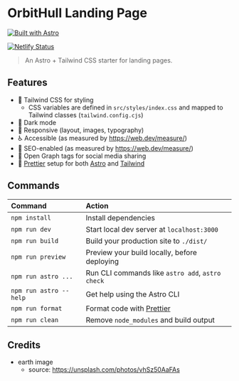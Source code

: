 # OrbitHull Landing Page

[![Built with Astro](https://astro.badg.es/v1/built-with-astro.svg)](https://astro.build)

[![Netlify Status](https://api.netlify.com/api/v1/badges/b8c3e79b-bc42-4f6e-bd02-347b47717ca3/deploy-status)](https://app.netlify.com/sites/orbithull/deploys)

> An Astro + Tailwind CSS starter for landing pages.

## Features

- 💨 Tailwind CSS for styling
  - CSS variables are defined in `src/styles/index.css` and mapped to Tailwind classes (`tailwind.config.cjs`)
- 🌙 Dark mode
- 📱 Responsive (layout, images, typography)
- ♿ Accessible (as measured by https://web.dev/measure/)
- 🔎 SEO-enabled (as measured by https://web.dev/measure/)
- 🔗 Open Graph tags for social media sharing
- 💅 [Prettier](https://prettier.io/) setup for both [Astro](https://github.com/withastro/prettier-plugin-astro) and [Tailwind](https://github.com/tailwindlabs/prettier-plugin-tailwindcss)

## Commands

| Command                | Action                                            |
| :--------------------- | :------------------------------------------------ |
| `npm install`          | Install dependencies                              |
| `npm run dev`          | Start local dev server at `localhost:3000`        |
| `npm run build`        | Build your production site to `./dist/`           |
| `npm run preview`      | Preview your build locally, before deploying      |
| `npm run astro ...`    | Run CLI commands like `astro add`, `astro check`  |
| `npm run astro --help` | Get help using the Astro CLI                      |
| `npm run format`       | Format code with [Prettier](https://prettier.io/) |
| `npm run clean`        | Remove `node_modules` and build output            |

## Credits

- earth image
  - source: https://unsplash.com/photos/vhSz50AaFAs
